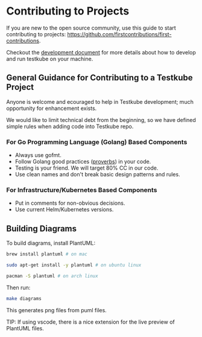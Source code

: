 # Contributing to Projects

If you are new to the open source community, use this guide to start contributing to projects:
<https://github.com/firstcontributions/first-contributions>.

Checkout the [development document](development.md) for more details about how to develop and run testkube on your machine.

## **General Guidance for Contributing to a Testkube Project**

Anyone is welcome and ecouraged to help in Testkube development; much opportunity for enhancement exists.

We would like to limit technical debt from the beginning, so we have defined simple rules when adding code into Testkube repo.

### **For Go Programming Language (Golang) Based Components**

- Always use gofmt.
- Follow Golang good practices ([proverbs](https://go-proverbs.github.io/)) in your code.
- Testing is your friend. We will target 80% CC in our code.
- Use clean names and don't break basic design patterns and rules.

### **For Infrastructure/Kubernetes Based Components**

- Put in comments for non-obvious decisions.
- Use current Helm/Kubernetes versions.

## **Building Diagrams**

To build diagrams, install PlantUML:

```sh
brew install plantuml # on mac
```

```sh
sudo apt-get install -y plantuml # on ubuntu linux 
```

```sh
pacman -S plantuml # on arch linux
```

Then run:

```sh
make diagrams
```

This generates png files from puml files.

TIP: If using vscode, there is a nice extension for the live preview of PlantUML files.  
